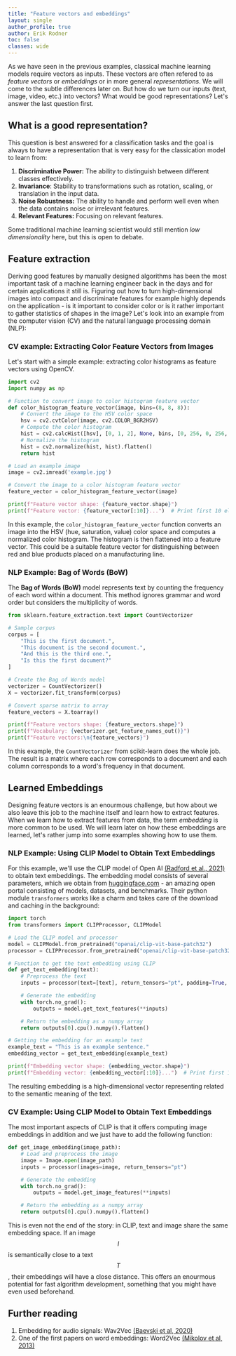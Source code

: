 ```yaml
---
title: "Feature vectors and embeddings"
layout: single
author_profile: true
author: Erik Rodner
toc: false
classes: wide
---
```


As we have seen in the previous examples, classical machine learning models require vectors as inputs. These vectors are
often refered to as *feature vectors* or *embeddings* or in more general *representations*. We will come to the subtle differences later on.
But how do we turn our inputs (text, image, video, etc.) into vectors? 
What would be good representations?
Let's answer the last question first.

## What is a good representation?

This question is best answered for a classification tasks and the goal is always to have a representation that is very
easy for the classication model to learn from:
1. **Discriminative Power:** The ability to distinguish between different classes effectively.
2. **Invariance**: Stability to transformations such as rotation, scaling, or translation in the input data.
3. **Noise Robustness:** The ability to handle and perform well even when the data contains noise or irrelevant features.
4. **Relevant Features:** Focusing on relevant features.

Some traditional machine learning scientist would still mention *low dimensionality* here, but this is open to debate.

## Feature extraction

Deriving good features by manually designed algorithms has been the most important task of a machine learning engineer back in the days and for certain
applications it still is. Figuring out how to turn high-dimensional images into compact and discriminate features for example highly depends on the application - is it
important to consider color or is it rather important to gather statistics of shapes in the image?
Let's look into an example from the computer vision (CV) and the natural language processing domain (NLP):

### CV example: Extracting Color Feature Vectors from Images

Let's start with a simple example: extracting color histograms as feature vectors using OpenCV.

```python
import cv2
import numpy as np

# Function to convert image to color histogram feature vector
def color_histogram_feature_vector(image, bins=(8, 8, 8)):
    # Convert the image to the HSV color space
    hsv = cv2.cvtColor(image, cv2.COLOR_BGR2HSV)
    # Compute the color histogram
    hist = cv2.calcHist([hsv], [0, 1, 2], None, bins, [0, 256, 0, 256, 0, 256])
    # Normalize the histogram
    hist = cv2.normalize(hist, hist).flatten()
    return hist

# Load an example image
image = cv2.imread('example.jpg')

# Convert the image to a color histogram feature vector
feature_vector = color_histogram_feature_vector(image)

print(f"Feature vector shape: {feature_vector.shape}")
print(f"Feature vector: {feature_vector[:10]}...")  # Print first 10 elements for brevity
```

In this example, the ``color_histogram_feature_vector`` function converts an image into the HSV (hue, saturation, value) color space and computes a normalized color histogram. The histogram is then flattened into a feature vector. This could be a suitable feature vector for distinguishing between red and blue products placed on a manufacturing line.

### NLP Example: Bag of Words (BoW)

The **Bag of Words (BoW)** model represents text by counting the frequency of each word within a document. This method ignores grammar and word order but considers the multiplicity of words.

```python
from sklearn.feature_extraction.text import CountVectorizer

# Sample corpus
corpus = [
    "This is the first document.",
    "This document is the second document.",
    "And this is the third one.",
    "Is this the first document?"
]

# Create the Bag of Words model
vectorizer = CountVectorizer()
X = vectorizer.fit_transform(corpus)

# Convert sparse matrix to array
feature_vectors = X.toarray()

print(f"Feature vectors shape: {feature_vectors.shape}")
print(f"Vocabulary: {vectorizer.get_feature_names_out()}")
print(f"Feature vectors:\n{feature_vectors}")
```

In this example, the `CountVectorizer` from scikit-learn does the whole job. 
The result is a matrix where each row corresponds to a document and each column corresponds to a word's frequency in that document.

## Learned Embeddings

Designing feature vectors is an enourmous challenge, but how about we also leave this job 
to the machine itself and learn how to extract features. When we learn how to extract features from data, the term *embedding* is more
common to be used. We will learn later on how these embeddings are learned, let's rather jump into some examples showing how to use them.

### NLP Example: Using CLIP Model to Obtain Text Embeddings

For this example, we'll use the CLIP model of Open AI [(Radford et al., 2021)](https://arxiv.org/abs/2103.00020) to obtain text embeddings. The embedding model consists of several parameters, which
we obtain from [huggingface.com](huggingface.com) - an amazing open portal consisting of models, datasets, and benchmarks.
Their python module ``transformers`` works like a charm and takes care of the download and caching in the background:

```python
import torch
from transformers import CLIPProcessor, CLIPModel

# Load the CLIP model and processor
model = CLIPModel.from_pretrained("openai/clip-vit-base-patch32")
processor = CLIPProcessor.from_pretrained("openai/clip-vit-base-patch32")

# Function to get the text embedding using CLIP
def get_text_embedding(text):
    # Preprocess the text
    inputs = processor(text=[text], return_tensors="pt", padding=True, truncation=True)

    # Generate the embedding
    with torch.no_grad():
        outputs = model.get_text_features(**inputs)

    # Return the embedding as a numpy array
    return outputs[0].cpu().numpy().flatten()

# Getting the embedding for an example text
example_text = "This is an example sentence."
embedding_vector = get_text_embedding(example_text)

print(f"Embedding vector shape: {embedding_vector.shape}")
print(f"Embedding vector: {embedding_vector[:10]}...")  # Print first 10 elements for brevity
```

The resulting embedding is a high-dimensional vector representing related to the semantic meaning of the text.

### CV Example: Using CLIP Model to Obtain Text Embeddings

The most important aspects of CLIP is that it offers computing image embeddings in addition and we just have to 
add the following function:

```python
def get_image_embedding(image_path):
    # Load and preprocess the image
    image = Image.open(image_path)
    inputs = processor(images=image, return_tensors="pt")

    # Generate the embedding
    with torch.no_grad():
        outputs = model.get_image_features(**inputs)

    # Return the embedding as a numpy array
    return outputs[0].cpu().numpy().flatten()
```

This is even not the end of the story: in CLIP, text and image share the same embedding space. If an image $$I$$ is semantically close to a text $$T$$,
their embeddings will have a close distance. This offers an enourmous potential for fast algorithm development, something that you might have even used beforehand.

## Further reading

1. Embedding for audio signals: Wav2Vec [(Baevski et al, 2020)](https://arxiv.org/abs/2006.11477)
2. One of the first papers on word embeddings: Word2Vec [(Mikolov et al, 2013)](https://arxiv.org/pdf/1301.3781) 